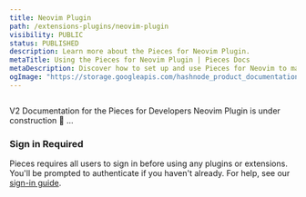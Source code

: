 ```yaml
---
title: Neovim Plugin
path: /extensions-plugins/neovim-plugin
visibility: PUBLIC
status: PUBLISHED
description: Learn more about the Pieces for Neovim Plugin.
metaTitle: Using the Pieces for Neovim Plugin | Pieces Docs
metaDescription: Discover how to set up and use Pieces for Neovim to manage your code snippets, access AI-powered Copilot, and streamline your workflow.
ogImage: "https://storage.googleapis.com/hashnode_product_documentation_assets/og_images/plugins_extensions/neovim.png"
---
```


<Image src="https://cdn.hashnode.com/res/hashnode/image/upload/v1729000694787/79790597-fea0-42e0-9092-cf2676aee243.png" alt="" align="center" fullwidth="true" />

V2 Documentation for the Pieces for Developers Neovim Plugin is under construction 🚧 ...

### Sign in Required

Pieces requires all users to sign in before using any plugins or extensions. You'll be prompted to authenticate if you haven't already. For help, see our [sign-in guide](/products/meet-pieces/sign-into-pieces).